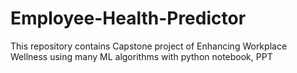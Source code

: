 # Employee-Health-Predictor
This repository contains Capstone project of Enhancing Workplace Wellness using many ML algorithms with python notebook, PPT
